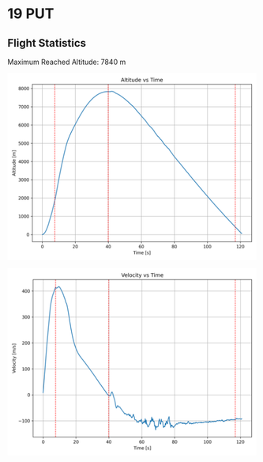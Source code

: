 # 19 PUT
## Flight Statistics
Maximum Reached Altitude: 7840 m

![Altitude Plot](./plots/altitude.png)

![Velocity Plot](./plots/velocity.png)

